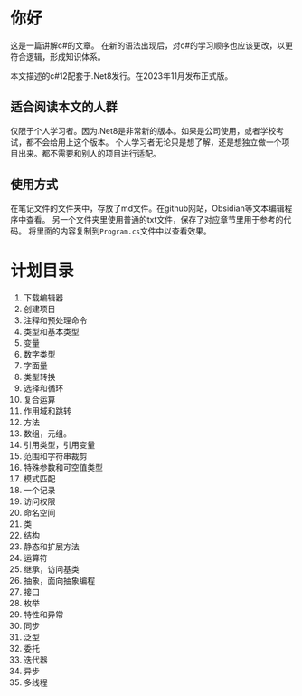 # 你好
这是一篇讲解c#的文章。
在新的语法出现后，对c#的学习顺序也应该更改，以更符合逻辑，形成知识体系。

本文描述的c#12配套于.Net8发行。在2023年11月发布正式版。
## 适合阅读本文的人群
仅限于个人学习者。因为.Net8是非常新的版本。如果是公司使用，或者学校考试，都不会给用上这个版本。
个人学习者无论只是想了解，还是想独立做一个项目出来。都不需要和别人的项目进行适配。

## 使用方式
在笔记文件的文件夹中，存放了md文件。在github网站，Obsidian等文本编辑程序中查看。
另一个文件夹里使用普通的txt文件，保存了对应章节里用于参考的代码。
将里面的内容复制到`Program.cs`文件中以查看效果。

# 计划目录
1. 下载编辑器
1. 创建项目
1. 注释和预处理命令 
1. 类型和基本类型
1. 变量
1. 数字类型
1. 字面量
1. 类型转换
1. 选择和循环
1. 复合运算
1. 作用域和跳转
1. 方法
1. 数组，元组。
1. 引用类型，引用变量
1. 范围和字符串裁剪
1. 特殊参数和可空值类型
1. 模式匹配
1. 一个记录
1. 访问权限
1. 命名空间
1. 类
1. 结构
1. 静态和扩展方法
1. 运算符
1. 继承，访问基类
1. 抽象，面向抽象编程
1. 接口
1. 枚举
1. 特性和异常
1. 同步
1. 泛型
1. 委托
1. 迭代器
1. 异步
1. 多线程

